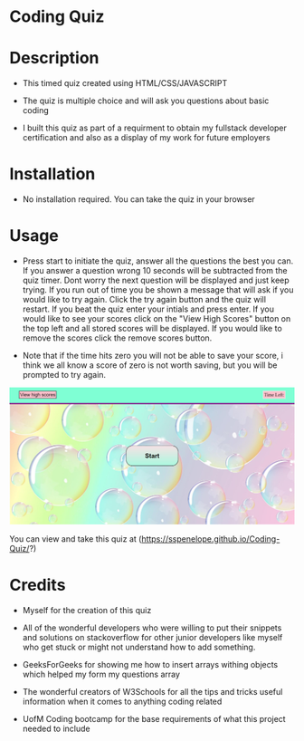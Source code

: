 # Coding Quiz

# Description
- This timed quiz created using HTML/CSS/JAVASCRIPT

- The quiz is multiple choice and will ask you questions about basic coding 

- I built this quiz as part of a requirment to obtain my fullstack developer certification and also as a display of my work for future employers 

# Installation
- No installation required. You can take the quiz in your browser

# Usage
- Press start to initiate the quiz, answer all the questions the best you can. If you answer a question wrong 10 seconds will be subtracted from the quiz timer. Dont worry the next question will be displayed and just keep trying. If you run out of time you be shown a message that will ask if you would like to try again. Click the try again button and the quiz will restart. If you beat the quiz enter your intials and press enter. If you would like to see your scores click on the "View High Scores" button on the top left and all stored scores will be displayed. If you would like to remove the scores click the remove scores button.  

- Note that if the time hits zero you will not be able to save your score, i think we all know a score of zero is not worth saving, but you will be prompted to try again.

![alt text](assets/images/codingquizscreenshot.png)

You can view and take this quiz at (https://sspenelope.github.io/Coding-Quiz/?)

# Credits
- Myself for the creation of this quiz

- All of the wonderful developers who were willing to put their snippets and solutions on stackoverflow for other junior developers like myself who get stuck or might not understand how to add something.

- GeeksForGeeks for showing me how  to insert arrays withing objects which helped my form my questions array

- The wonderful creators of W3Schools for all the tips and tricks useful information when it comes to anything coding related

- UofM Coding bootcamp for the base requirements of what this project needed to include

